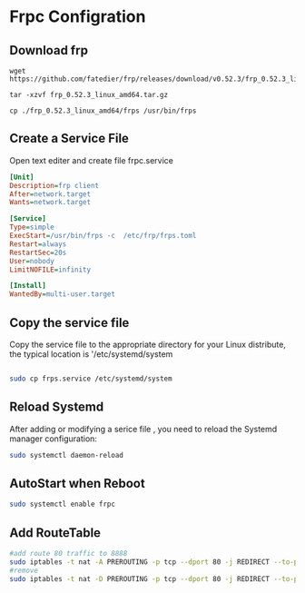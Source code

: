 # Frpc Configration

## Download frp

```shell
wget https://github.com/fatedier/frp/releases/download/v0.52.3/frp_0.52.3_linux_amd64.tar.gz

tar -xzvf frp_0.52.3_linux_amd64.tar.gz

cp ./frp_0.52.3_linux_amd64/frps /usr/bin/frps

```

## Create a Service File

Open text editer and create file frpc.service

```ini
[Unit]
Description=frp client
After=network.target
Wants=network.target

[Service]
Type=simple
ExecStart=/usr/bin/frps -c  /etc/frp/frps.toml
Restart=always
RestartSec=20s
User=nobody
LimitNOFILE=infinity

[Install]
WantedBy=multi-user.target
```

## Copy the service file

Copy the service file to the appropriate directory for your Linux distribute, the typical location is '/etc/systemd/system

```bash

sudo cp frps.service /etc/systemd/system
```

## Reload Systemd

After adding or modifying  a serice file , you need to reload the Systemd manager configuration:

```bash
sudo systemctl daemon-reload
```

## AutoStart when Reboot

```bash
sudo systemctl enable frpc

```

## Add RouteTable

```bash
#add route 80 traffic to 8888
sudo iptables -t nat -A PREROUTING -p tcp --dport 80 -j REDIRECT --to-port 8888
#remove
sudo iptables -t nat -D PREROUTING -p tcp --dport 80 -j REDIRECT --to-port 8888
```